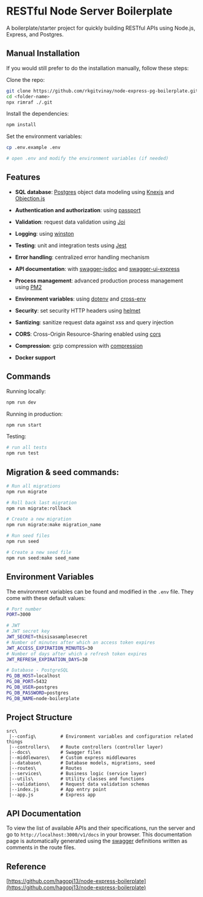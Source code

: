 # RESTful Node Server Boilerplate

A boilerplate/starter project for quickly building RESTful APIs using Node.js, Express, and Postgres.

## Manual Installation

If you would still prefer to do the installation manually, follow these steps:

Clone the repo:

```bash
git clone https://github.com/rkgitvinay/node-express-pg-boilerplate.git <folder-name>
cd <folder-name>
npx rimraf ./.git
```

Install the dependencies:

```bash
npm install
```

Set the environment variables:

```bash
cp .env.example .env

# open .env and modify the environment variables (if needed)
```

## Features

- **SQL database**: [Postgres](https://www.postgresql.org/) object data modeling using [Knexjs](https://knexjs.org) and [Objection.js](https://vincit.github.io/objection.js/)
- **Authentication and authorization**: using [passport](http://www.passportjs.org)
- **Validation**: request data validation using [Joi](https://github.com/hapijs/joi)
- **Logging**: using [winston](https://github.com/winstonjs/winston)
- **Testing**: unit and integration tests using [Jest](https://jestjs.io)
- **Error handling**: centralized error handling mechanism
- **API documentation**: with [swagger-jsdoc](https://github.com/Surnet/swagger-jsdoc) and [swagger-ui-express](https://github.com/scottie1984/swagger-ui-express)
- **Process management**: advanced production process management using [PM2](https://pm2.keymetrics.io)
- **Environment variables**: using [dotenv](https://github.com/motdotla/dotenv) and [cross-env](https://github.com/kentcdodds/cross-env#readme)
- **Security**: set security HTTP headers using [helmet](https://helmetjs.github.io)
- **Santizing**: sanitize request data against xss and query injection
- **CORS**: Cross-Origin Resource-Sharing enabled using [cors](https://github.com/expressjs/cors)
- **Compression**: gzip compression with [compression](https://github.com/expressjs/compression)

- **Docker support**

## Commands

Running locally:

```bash
npm run dev
```

Running in production:

```bash
npm run start
```

Testing:

```bash
# run all tests
npm run test
```

## Migration & seed commands:

```bash
# Run all migrations
npm run migrate

# Roll back last migration
npm run migrate:rollback

# Create a new migration
npm run migrate:make migration_name

# Run seed files
npm run seed

# Create a new seed file
npm run seed:make seed_name
```

## Environment Variables

The environment variables can be found and modified in the `.env` file. They come with these default values:

```bash
# Port number
PORT=3000

# JWT
# JWT secret key
JWT_SECRET=thisisasamplesecret
# Number of minutes after which an access token expires
JWT_ACCESS_EXPIRATION_MINUTES=30
# Number of days after which a refresh token expires
JWT_REFRESH_EXPIRATION_DAYS=30

# Database - PostgreSQL
PG_DB_HOST=localhost
PG_DB_PORT=5432
PG_DB_USER=postgres
PG_DB_PASSWORD=postgres
PG_DB_NAME=node-boilerplate
```

## Project Structure

```
src\
 |--config\         # Environment variables and configuration related things
 |--controllers\    # Route controllers (controller layer)
 |--docs\           # Swagger files
 |--middlewares\    # Custom express middlewares
 |--database\       # Database models, migrations, seed
 |--routes\         # Routes
 |--services\       # Business logic (service layer)
 |--utils\          # Utility classes and functions
 |--validations\    # Request data validation schemas
 |--index.js        # App entry point
 |--app.js          # Express app
```

## API Documentation

To view the list of available APIs and their specifications, run the server and go to `http://localhost:3000/v1/docs` in your browser. This documentation page is automatically generated using the [swagger](https://swagger.io/) definitions written as comments in the route files.


## Reference

[https://github.com/hagopj13/node-express-boilerplate](https://github.com/hagopj13/node-express-boilerplate)
